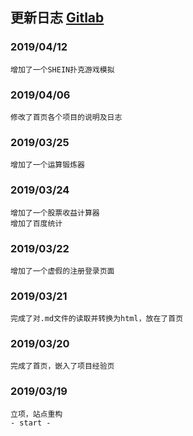 ## 更新日志 <a href="https://gitlab.com/h-web/h-site" target="_blank">Gitlab</a>
### 2019/04/12
    增加了一个SHEIN扑克游戏模拟
### 2019/04/06
    修改了首页各个项目的说明及日志
### 2019/03/25
    增加了一个运算锻炼器
### 2019/03/24
    增加了一个股票收益计算器
    增加了百度统计
### 2019/03/22
    增加了一个虚假的注册登录页面
### 2019/03/21
    完成了对.md文件的读取并转换为html，放在了首页
### 2019/03/20
    完成了首页，嵌入了项目经验页
### 2019/03/19
    立项，站点重构
    - start -
